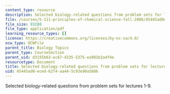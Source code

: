 ```yaml
---
content_type: resource
description: Selected biology-related questions from problem sets for lectures 1-9.
file: /courses/5-111-principles-of-chemical-science-fall-2008/45445ad0eced62f4aa445c93e90a5886_L1to9Bio.pdf
file_size: 93288
file_type: application/pdf
learning_resource_types: []
license: https://creativecommons.org/licenses/by-nc-sa/4.0/
ocw_type: OCWFile
parent_title: Biology Topics
parent_type: CourseSection
parent_uid: d3155b63-ec67-4335-5375-ea901b2a4f4e
resourcetype: Document
title: Selected biology-related questions from problem sets for lectures 1-9
uid: 45445ad0-eced-62f4-aa44-5c93e90a5886
---
```

Selected biology-related questions from problem sets for lectures 1-9.